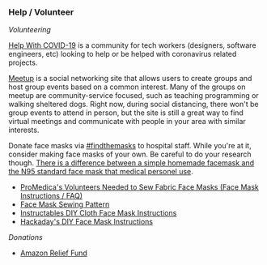 ### Help / Volunteer

*Volunteering*

[Help With COVID-19](https://helpwithcovid.com/) is a community for tech workers (designers, software engineers, etc) looking to help or be helped with coronavirus related projects.

[Meetup](https://www.meetup.com/) is a social networking site that allows users to create groups and host group events based on a common interest. Many of the groups on meetup are community-service focused, such as teaching programming or walking sheltered dogs. Right now, during social distancing, there won't be group events to attend in person, but the site is still a great way to find virtual meetings and communicate with people in your area with similar interests.

Donate face masks via [#findthemasks](https://findthemasks.com/) to hospital staff. While you're at it, consider making face masks of your own. Be careful to do your research though. [There is a difference between a simple homemade facemask and the N95 standard face mask that medical personel use](https://www.cdc.gov/niosh/npptl/pdfs/UnderstandDifferenceInfographic-508.pdf). 

 * [ProMedica's Volunteers Needed to Sew Fabric Face Masks (Face Mask Instructions / FAQ)](https://promedicahealthconnect.org/news-and-community/help-the-shortage-volunteers-needed-to-sew-fabric-face-masks/)
 * [Face Mask Sewing Pattern](https://www.craftpassion.com/wp-json/mv-create/v1/creations/19/print)
 * [Instructables DIY Cloth Face Mask Instructions](https://www.instructables.com/id/DIY-Cloth-Face-Mask/)
 * [Hackaday's DIY Face Mask Instructions](https://hackaday.com/2020/03/18/homemade-masks-in-a-time-of-shortage/)

*Donations*

 * [Amazon Relief Fund](https://amazonrelieffund.org/)

